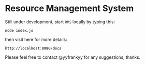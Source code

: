 Resource Management System
==========================

Still under development, start `RMS` locally by typing this:

    node index.js


then visit here for more details:

    http://localhost:8080/docs

Please feel free to contact @yyfrankyy for any suggestions, thanks.
